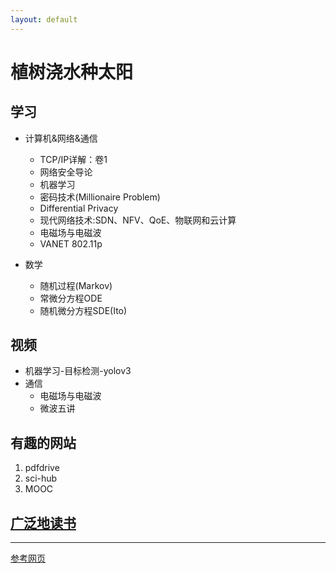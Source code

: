 ```yaml
---
layout: default
---
```

# 植树浇水种太阳

## 学习
- 计算机&网络&通信
	* TCP/IP详解：卷1
	* 网络安全导论
	* 机器学习
	* 密码技术(Millionaire Problem)
	* Differential Privacy
	* 现代网络技术:SDN、NFV、QoE、物联网和云计算
	* 电磁场与电磁波
	* VANET 802.11p

- 数学
	* 随机过程(Markov)
	* 常微分方程ODE
	* 随机微分方程SDE(Ito)

## 视频
- 机器学习-目标检测-yolov3
- 通信
	* 电磁场与电磁波
	* 微波五讲

## 有趣的网站
1. pdfdrive
2. sci-hub
3. MOOC

## [广泛地读书](novel.html)

* * *

[参考网页](example.html)

